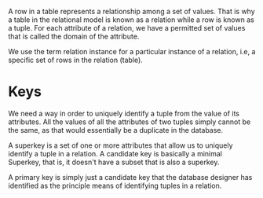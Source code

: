 A row in a table represents a relationship among a set of values. That is why a table in the relational model is known as a relation while a row is known as a tuple. 
For each attribute of a relation, we have a permitted set of values that is called the domain of the attribute.

We use the term relation instance for a particular instance of a relation, i.e, a specific set of rows in the relation (table).
# Keys
We need a way in order to uniquely identify a tuple from the value of its attributes. All the values of all the attributes of two tuples simply cannot be the same, as that would essentially be a duplicate in the database.

A superkey is a set of one or more attributes that allow us to uniquely identify a tuple in a relation. A candidate key is basically a minimal Superkey, that is, it doesn't have a subset that is also a superkey.

A primary key is simply just a candidate key that the database designer has identified as the principle means of identifying tuples in a relation.


